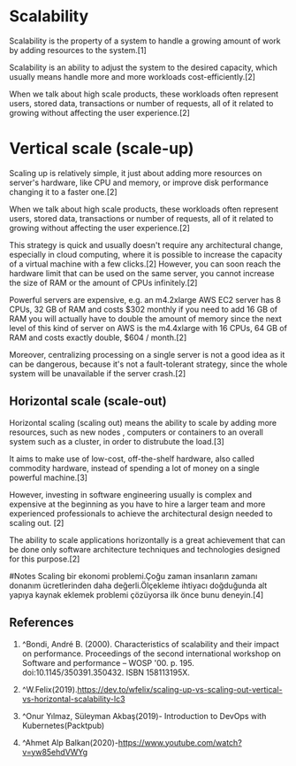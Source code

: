 # Scalability
Scalability is the property of a system to handle a growing amount of work by adding resources to the system.[1]

Scalability is an ability to adjust the system to the desired capacity, which usually means handle more and more workloads cost-efficiently.[2]

When we talk about high scale products, these workloads often represent users, stored data, transactions or number of requests, all of it related to growing without affecting the user experience.[2]

# Vertical scale (scale-up)
Scaling up is relatively simple, it just about adding more resources on server's hardware, like CPU and memory, or improve disk performance changing it to a faster one.[2]

When we talk about high scale products, these workloads often represent users, stored data, transactions or number of requests, all of it related to growing without affecting the user experience.[2]

This strategy is quick and usually doesn't require any architectural change, especially in cloud computing, where it is possible to increase the capacity of a virtual machine with a few clicks.[2]
However, you can soon reach the hardware limit that can be used on the same server, you cannot increase the size of RAM or the amount of CPUs infinitely.[2]

Powerful servers are expensive, e.g. an m4.2xlarge AWS EC2 server has 8 CPUs, 32 GB of RAM and costs $302 monthly if you need to add 16 GB of RAM you will actually have to double the amount of memory since the next level of this kind of server on AWS is the m4.4xlarge with 16 CPUs, 64 GB of RAM and costs exactly double, $604 / month.[2]

Moreover, centralizing processing on a single server is not a good idea as it can be dangerous, because it's not a fault-tolerant strategy, since the whole system will be unavailable if the server crash.[2]

## Horizontal scale (scale-out)
Horizontal scaling (scaling out) means the ability to scale by adding more resources, such as new nodes , computers or containers to an overall system such as a cluster, in order to distrubute the load.[3]

It aims to make use of low-cost, off-the-shelf hardware, also called commodity hardware, instead of spending a lot of money on a single powerful machine.[3]


However, investing in software engineering usually is complex and expensive at the beginning as you have to hire a larger team and more experienced professionals to achieve the architectural design needed to scaling out. [2]

The ability to scale applications horizontally is a great achievement that can be done only software architecture techniques and technologies designed for this purpose.[2]

#Notes
Scaling bir ekonomi problemi.Çoğu zaman insanların zamanı donanım ücretlerinden daha değerli.Ölçekleme ihtiyacı doğduğunda alt yapıya kaynak eklemek problemi çözüyorsa ilk önce bunu deneyin.[4]



## References
1. ^Bondi, André B. (2000). Characteristics of scalability and their impact on performance. Proceedings of the second international workshop on Software and performance – WOSP '00. p. 195. doi:10.1145/350391.350432. ISBN 158113195X.

2. ^W.Felix(2019).https://dev.to/wfelix/scaling-up-vs-scaling-out-vertical-vs-horizontal-scalability-lc3

3. ^Onur Yılmaz, Süleyman Akbaş(2019)- Introduction to DevOps with Kubernetes(Packtpub)

4. ^Ahmet Alp Balkan(2020)-https://www.youtube.com/watch?v=yw85ehdVWYg







